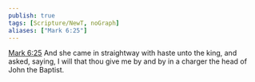 ```yaml
---
publish: true
tags: [Scripture/NewT, noGraph]
aliases: ["Mark 6:25"]
---
```

[Mark 6:25](https://churchofjesuschrist.org/study/scriptures/nt/mark/6?lang=eng&id=p25#p25) And she came in straightway with haste unto the king, and asked, saying, I will that thou give me by and by in a charger the head of John the Baptist.
